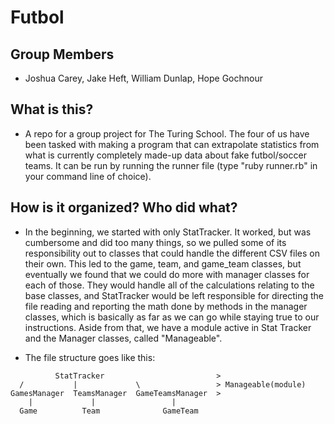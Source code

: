 # Futbol

## Group Members
* Joshua Carey, Jake Heft, William Dunlap, Hope Gochnour

## What is this?
* A repo for a group project for The Turing School. The four of us have been tasked with making a program that can extrapolate statistics from what is currently completely made-up data about fake futbol/soccer teams. It can be run by running the runner file (type "ruby runner.rb" in your command line of choice).

## How is it organized? Who did what?
* In the beginning, we started with only StatTracker. It worked, but was cumbersome and did too many things, so we pulled some of its responsibility out to classes that could handle the different CSV files on their own. This led to the game, team, and game_team classes, but eventually we found that we could do more with manager classes for each of those. They would handle all of the calculations relating to the base classes, and StatTracker would be left responsible for directing the file reading and reporting the math done by methods in the manager classes, which is basically as far as we can go while staying true to our instructions. Aside from that, we have a module active in Stat Tracker and the Manager classes, called "Manageable".

* The file structure goes like this:

```
          StatTracker                         >
  /           |             \                 > Manageable(module)
GamesManager  TeamsManager  GameTeamsManager  >
    |             |                 |
  Game          Team              GameTeam
```
